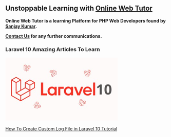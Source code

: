 ## Unstoppable Learning with [Online Web Tutor](https://onlinewebtutorblog.com/)

__Online Web Tutor is a learning Platform for PHP Web Developers found by [Sanjay Kumar](https://onlinewebtutorblog.com/about-us/).__

__[Contact Us](https://onlinewebtutorblog.com/contact-us/) for any further communications.__

### Laravel 10 Amazing Articles To Learn

![Laravel 10 - Online Web Tutor](./laravel-10.jpg)

[How To Create Custom Log File in Laravel 10 Tutorial](https://onlinewebtutorblog.com/how-to-create-custom-log-file-in-laravel-10-tutorial/)